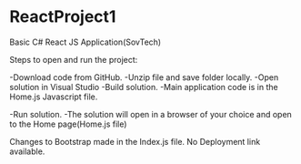 # ReactProject1
Basic C# React JS Application(SovTech)

Steps to open and run the project:

-Download code from GitHub.
-Unzip file and save folder locally.
-Open solution in Visual Studio
-Build solution.
-Main application code is in the Home.js Javascript file.

-Run solution.
-The solution will open in a browser of your choice and open to the Home page(Home.js file)

Changes to Bootstrap made in the Index.js file.
No Deployment link available.

